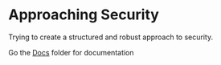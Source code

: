 # Approaching Security
Trying to create a structured and robust approach to security.

Go the [Docs](./docs/index.md) folder for documentation
